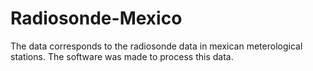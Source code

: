# Radiosonde-Mexico
The data corresponds to the radiosonde data in mexican meterological stations.
The software was made to process this data.

